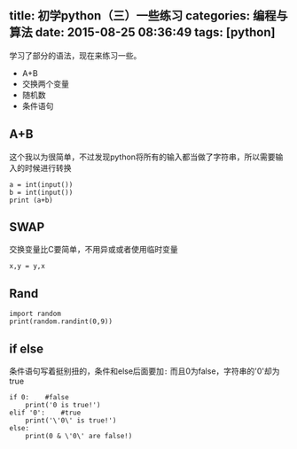 title: 初学python（三）一些练习
categories: 编程与算法
date: 2015-08-25 08:36:49
tags: [python]
---
学习了部分的语法，现在来练习一些。

 - A+B
 - 交换两个变量
 - 随机数
 - 条件语句


<!--more-->

## A+B ##
这个我以为很简单，不过发现python将所有的输入都当做了字符串，所以需要输入的时候进行转换

    a = int(input())
    b = int(input())
    print (a+b)
## SWAP ##
交换变量比C要简单，不用异或或者使用临时变量

    x,y = y,x
## Rand ##

    import random
    print(random.randint(0,9))
## if else ##
条件语句写着挺别扭的，条件和else后面要加`:`
而且0为false，字符串的'0'却为true

    if 0:    #false
        print('0 is true!')
    elif '0':    #true
        print('\'0\' is true!')
    else:
        print(0 & \'0\' are false!)